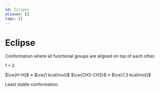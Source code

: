 ```yaml
---
id: Eclipse
aliases: []
tags: []
---
```


# Eclipse
Conformation where all functional groups are aligned on top of each other.

$1+2$

$\ce{H-H}$ $\approx$ $\ce{1 kcal/mol}$
$\ce{CH3-CH3}$ $\approx$ $\ce{1.3 kcal/mol}$

Least stable conformation.

